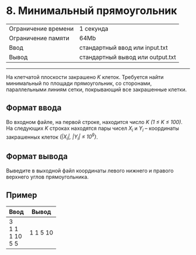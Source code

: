 # 8. Минимальный прямоугольник

<table>
  <tr>
  	<td>Ограничение времени</td>
  	<td>1 секунда</td>
  </tr>
  <tr>
  	<td>Ограничение памяти</td>
  	<td>64Mb</td>
  </tr>
  <tr>
  	<td>Ввод</td>
  	<td>стандартный ввод или input.txt</td>
  </tr>
  <tr>
  	<td>Вывод</td>
  	<td>стандартный вывод или output.txt</td>
  </tr>
</table>

---
На клетчатой плоскости закрашено *K* клеток. Требуется найти минимальный по площади прямоугольник, со сторонами, параллельными линиям сетки, покрывающий все закрашенные клетки.

## Формат ввода

Во входном файле, на первой строке, находится число *K (1 ≤ K ≤ 100)*. На следующих *K* строках находятся пары чисел *X<sub>i</sub>* и *Y<sub>i</sub>* – координаты закрашенных клеток *(|X<sub>i</sub>|, |Y<sub>i</sub>| ≤ 10<sup>9</sup>)*.

## Формат вывода

Выведите в выходной файл координаты левого нижнего и правого верхнего углов прямоугольника.

## Пример

|Ввод|Вывод|
|---|---|
|3<br>1 1<br>1 10<br>5 5|1 1 5 10|

